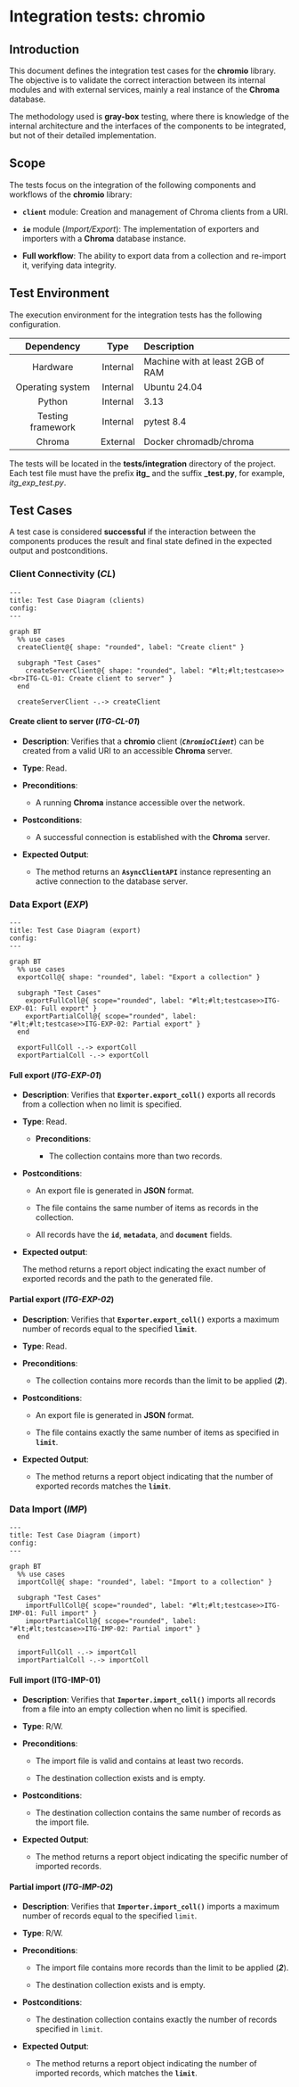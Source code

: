 # Integration tests: chromio


## Introduction

This document defines the integration test cases for the **chromio** library.
The objective is to validate the correct interaction between its internal modules and with external services, mainly a real instance of the **Chroma** database.

The methodology used is **gray-box** testing, where there is knowledge of the internal architecture and the interfaces of the components to be integrated, but not of their detailed implementation.


## Scope

The tests focus on the integration of the following components and workflows of the **chromio** library:

- **`client`** module:
  Creation and management of Chroma clients from a URI.

- **`ie`** module (*Import/Export*):
  The implementation of exporters and importers with a **Chroma** database instance.

- **Full workflow**: 
  The ability to export data from a collection and re-import it, verifying data integrity.


## Test Environment

The execution environment for the integration tests has the following configuration.

Dependency | Type | Description
:--: | :--: | :--
Hardware | Internal | Machine with at least 2GB of RAM
Operating system | Internal | Ubuntu 24.04
Python | Internal | 3.13
Testing framework | Internal | pytest 8.4
Chroma | External | Docker chromadb/chroma

The tests will be located in the **tests/integration** directory of the project.
Each test file must have the prefix **itg_** and the suffix **_test.py**, for example, *itg_exp_test.py*.


## Test Cases

A test case is considered **successful** if the interaction between the components produces the result and final state defined in the expected output and postconditions.

### Client Connectivity (*CL*)

```mermaid
---
title: Test Case Diagram (clients)
config:
---

graph BT
  %% use cases
  createClient@{ shape: "rounded", label: "Create client" }

  subgraph "Test Cases"
    createServerClient@{ shape: "rounded", label: "#lt;#lt;testcase>><br>ITG-CL-01: Create client to server" }
  end

  createServerClient -.-> createClient
```

#### Create client to server (*ITG-CL-01*)

- **Description**:
  Verifies that a **chromio** client (***`ChromioClient`***) can be created from a valid URI to an accessible **Chroma** server.

- **Type**:
  Read.

- **Preconditions**:
  
  - A running **Chroma** instance accessible over the network.

- **Postconditions**:

  - A successful connection is established with the **Chroma** server.

- **Expected Output**:

  - The method returns an **`AsyncClientAPI`** instance representing an active connection to the database server.

### Data Export (*EXP*)

```mermaid
---
title: Test Case Diagram (export)
config:
---

graph BT
  %% use cases
  exportColl@{ shape: "rounded", label: "Export a collection" }

  subgraph "Test Cases"
    exportFullColl@{ scope="rounded", label: "#lt;#lt;testcase>>ITG-EXP-01: Full export" }
    exportPartialColl@{ scope="rounded", label: "#lt;#lt;testcase>>ITG-EXP-02: Partial export" }
  end

  exportFullColl -.-> exportColl
  exportPartialColl -.-> exportColl
```

#### Full export (*ITG-EXP-01*)

- **Description**:
  Verifies that **`Exporter.export_coll()`** exports all records from a collection when no limit is specified.
- **Type**:
  Read.
  - **Preconditions**:

    - The collection contains more than two records.

- **Postconditions**:

  - An export file is generated in **JSON** format.

  - The file contains the same number of items as records in the collection.

  - All records have the **`id`**, **`metadata`**, and **`document`** fields.
- **Expected output**:

  The method returns a report object indicating the exact number of exported records and the path to the generated file.

#### Partial export (*ITG-EXP-02*)

- **Description**:
  Verifies that **`Exporter.export_coll()`** exports a maximum number of records equal to the specified **`limit`**.

- **Type**:
  Read.

- **Preconditions**:

  - The collection contains more records than the limit to be applied (***2***).

- **Postconditions**:

  - An export file is generated in **JSON** format.

  - The file contains exactly the same number of items as specified in **`limit`**.

- **Expected Output**:

  - The method returns a report object indicating that the number of exported records matches the **`limit`**.

### Data Import (*IMP*)

```mermaid
---
title: Test Case Diagram (import)
config:
---

graph BT
  %% use cases
  importColl@{ shape: "rounded", label: "Import to a collection" }

  subgraph "Test Cases"
    importFullColl@{ scope="rounded", label: "#lt;#lt;testcase>>ITG-IMP-01: Full import" }
    importPartialColl@{ scope="rounded", label: "#lt;#lt;testcase>>ITG-IMP-02: Partial import" }
  end

  importFullColl -.-> importColl
  importPartialColl -.-> importColl
```

#### Full import (ITG-IMP-01)

- **Description**:
  Verifies that **`Importer.import_coll()`** imports all records from a file into an empty collection when no limit is specified.

- **Type**:
  R/W.

- **Preconditions**:

  - The import file is valid and contains at least two records.

  - The destination collection exists and is empty.

- **Postconditions**:

  - The destination collection contains the same number of records as the import file.


- **Expected Output**:

  - The method returns a report object indicating the specific number of imported records.

#### Partial import (*ITG-IMP-02*)

- **Description**:
  Verifies that **`Importer.import_coll()`** imports a maximum number of records equal to the specified `limit`.

- **Type**:
  R/W.

- **Preconditions**:

  - The import file contains more records than the limit to be applied (***2***).

  - The destination collection exists and is empty.

- **Postconditions**:

  - The destination collection contains exactly the number of records specified in `limit`.

- **Expected Output**:

  - The method returns a report object indicating the number of imported records, which matches the **`limit`**.